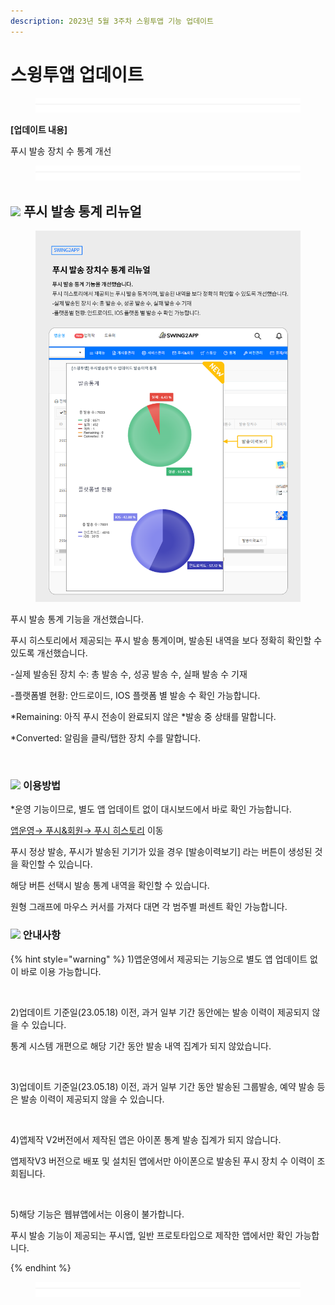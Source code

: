 ```yaml
---
description: 2023년 5월 3주차 스윙투앱 기능 업데이트
---
```


# 스윙투앱 업데이트

<figure><img src=".gitbook/assets/구분선 (1).PNG" alt=""><figcaption></figcaption></figure>

﻿**\[업데이트 내용]**

푸시 발송 장치 수 통계 개선

<figure><img src=".gitbook/assets/구분선 (1).PNG" alt=""><figcaption></figcaption></figure>

## ![](https://wp.swing2app.co.kr/wp-content/uploads/2018/09/%EB%8B%A8%EB%9D%BD1-1.png) **푸시 발송 통계 리뉴얼**

<figure><img src=".gitbook/assets/푸시발송통계업데이트.png" alt=""><figcaption></figcaption></figure>

푸시 발송 통계 기능을 개선했습니다.

푸시 히스토리에서 제공되는 푸시 발송 통계이며, 발송된 내역을 보다 정확히 확인할 수 있도록 개선했습니다.

\-실제 발송된 장치 수: 총 발송 수, 성공 발송 수, 실패 발송 수 기재

\-플랫폼별 현황: 안드로이드, IOS 플랫폼 별 발송 수 확인 가능합니다.

\*Remaining: 아직 푸시 전송이 완료되지 않은 \*발송 중 상태를 말합니다.

\*Converted: 알림을 클릭/탭한 장치 수를 말합니다.

​



### ![](https://ncdn2.swing2app.co.kr/public/swing\_notice\_editor\_attach/10532101/20233803.png) **이용방법**

\*운영 기능이므로, 별도 앱 업데이트 없이 대시보드에서 바로 확인 가능합니다.

[앱운영→ 푸시&회원→ 푸시 히스토리](http://www.swing2app.co.kr/view/push\_list) 이동

푸시 정상 발송, 푸시가 발송된 기기가 있을 경우 \[발송이력보기] 라는 버튼이 생성된 것을 확인할 수 있습니다.

해당 버튼 선택시 발송 통계 내역을 확인할 수 있습니다.

원형 그래프에 마우스 커서를 가져다 대면 각 범주별 퍼센트 확인 가능합니다.



### ![](.gitbook/assets/warning-\(2\).png) 안내사항

{% hint style="warning" %}
1\)앱운영에서 제공되는 기능으로 별도 앱 업데이트 없이 바로 이용 가능합니다.

​

2\)업데이트 기준일(23.05.18) 이전, 과거 일부 기간 동안에는 발송 이력이 제공되지 않을 수 있습니다.

통계 시스템 개편으로 해당 기간 동안 발송 내역 집계가 되지 않았습니다.

​

3\)업데이트 기준일(23.05.18) 이전, 과거 일부 기간 동안 발송된 그룹발송, 예약 발송 등은 발송 이력이 제공되지 않을 수 있습니다.

​

4\)앱제작 V2버전에서 제작된 앱은 아이폰 통계 발송 집계가 되지 않습니다.

앱제작V3 버전으로 배포 및 설치된 앱에서만 아이폰으로 발송된 푸시 장치 수 이력이 조회됩니다.

​

5\)해당 기능은 웹뷰앱에서는 이용이 불가합니다.

푸시 발송 기능이 제공되는 푸시앱, 일반 프로토타입으로 제작한 앱에서만 확인 가능합니다.


{% endhint %}

<figure><img src=".gitbook/assets/구분선 (1).PNG" alt=""><figcaption></figcaption></figure>



